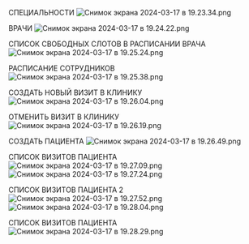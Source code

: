 СПЕЦИАЛЬНОСТИ
![Снимок экрана 2024-03-17 в 19.23.34.png](..%2F..%2F..%2F..%2F..%2F..%2F..%2Fvar%2Ffolders%2Fc_%2F5dpw6hhn74sdt4j3_lbwjjrr0000gn%2FT%2FTemporaryItems%2FNSIRD_screencaptureui_lBhSfB%2F%D0%A1%D0%BD%D0%B8%D0%BC%D0%BE%D0%BA%20%D1%8D%D0%BA%D1%80%D0%B0%D0%BD%D0%B0%202024-03-17%20%D0%B2%2019.23.34.png)

ВРАЧИ
![Снимок экрана 2024-03-17 в 19.24.22.png](..%2F..%2F..%2F..%2F..%2F..%2F..%2Fvar%2Ffolders%2Fc_%2F5dpw6hhn74sdt4j3_lbwjjrr0000gn%2FT%2FTemporaryItems%2FNSIRD_screencaptureui_uQfGAe%2F%D0%A1%D0%BD%D0%B8%D0%BC%D0%BE%D0%BA%20%D1%8D%D0%BA%D1%80%D0%B0%D0%BD%D0%B0%202024-03-17%20%D0%B2%2019.24.22.png)

СПИСОК СВОБОДНЫХ СЛОТОВ В РАСПИСАНИИ ВРАЧА
![Снимок экрана 2024-03-17 в 19.25.24.png](..%2F..%2F..%2F..%2F..%2F..%2F..%2Fvar%2Ffolders%2Fc_%2F5dpw6hhn74sdt4j3_lbwjjrr0000gn%2FT%2FTemporaryItems%2FNSIRD_screencaptureui_CH12wg%2F%D0%A1%D0%BD%D0%B8%D0%BC%D0%BE%D0%BA%20%D1%8D%D0%BA%D1%80%D0%B0%D0%BD%D0%B0%202024-03-17%20%D0%B2%2019.25.24.png)

РАСПИСАНИЕ СОТРУДНИКОВ
![Снимок экрана 2024-03-17 в 19.25.38.png](..%2F..%2F..%2F..%2F..%2F..%2F..%2Fvar%2Ffolders%2Fc_%2F5dpw6hhn74sdt4j3_lbwjjrr0000gn%2FT%2FTemporaryItems%2FNSIRD_screencaptureui_jfqYJ8%2F%D0%A1%D0%BD%D0%B8%D0%BC%D0%BE%D0%BA%20%D1%8D%D0%BA%D1%80%D0%B0%D0%BD%D0%B0%202024-03-17%20%D0%B2%2019.25.38.png)

СОЗДАТЬ НОВЫЙ ВИЗИТ В КЛИНИКУ
![Снимок экрана 2024-03-17 в 19.26.04.png](..%2F..%2F..%2F..%2F..%2F..%2F..%2Fvar%2Ffolders%2Fc_%2F5dpw6hhn74sdt4j3_lbwjjrr0000gn%2FT%2FTemporaryItems%2FNSIRD_screencaptureui_tG1NAy%2F%D0%A1%D0%BD%D0%B8%D0%BC%D0%BE%D0%BA%20%D1%8D%D0%BA%D1%80%D0%B0%D0%BD%D0%B0%202024-03-17%20%D0%B2%2019.26.04.png)

ОТМЕНИТЬ ВИЗИТ В КЛИНИКУ
![Снимок экрана 2024-03-17 в 19.26.19.png](..%2F..%2F..%2F..%2F..%2F..%2F..%2Fvar%2Ffolders%2Fc_%2F5dpw6hhn74sdt4j3_lbwjjrr0000gn%2FT%2FTemporaryItems%2FNSIRD_screencaptureui_3Ox3oU%2F%D0%A1%D0%BD%D0%B8%D0%BC%D0%BE%D0%BA%20%D1%8D%D0%BA%D1%80%D0%B0%D0%BD%D0%B0%202024-03-17%20%D0%B2%2019.26.19.png)

СОЗДАТЬ ПАЦИЕНТА
![Снимок экрана 2024-03-17 в 19.26.49.png](..%2F..%2F..%2F..%2F..%2F..%2F..%2Fvar%2Ffolders%2Fc_%2F5dpw6hhn74sdt4j3_lbwjjrr0000gn%2FT%2FTemporaryItems%2FNSIRD_screencaptureui_xD1m1H%2F%D0%A1%D0%BD%D0%B8%D0%BC%D0%BE%D0%BA%20%D1%8D%D0%BA%D1%80%D0%B0%D0%BD%D0%B0%202024-03-17%20%D0%B2%2019.26.49.png)

СПИСОК ВИЗИТОВ ПАЦИЕНТА
![Снимок экрана 2024-03-17 в 19.27.09.png](..%2F..%2F..%2F..%2F..%2F..%2F..%2Fvar%2Ffolders%2Fc_%2F5dpw6hhn74sdt4j3_lbwjjrr0000gn%2FT%2FTemporaryItems%2FNSIRD_screencaptureui_fpT2YT%2F%D0%A1%D0%BD%D0%B8%D0%BC%D0%BE%D0%BA%20%D1%8D%D0%BA%D1%80%D0%B0%D0%BD%D0%B0%202024-03-17%20%D0%B2%2019.27.09.png)
![Снимок экрана 2024-03-17 в 19.27.24.png](..%2F..%2F..%2F..%2F..%2F..%2F..%2Fvar%2Ffolders%2Fc_%2F5dpw6hhn74sdt4j3_lbwjjrr0000gn%2FT%2FTemporaryItems%2FNSIRD_screencaptureui_cNo77Z%2F%D0%A1%D0%BD%D0%B8%D0%BC%D0%BE%D0%BA%20%D1%8D%D0%BA%D1%80%D0%B0%D0%BD%D0%B0%202024-03-17%20%D0%B2%2019.27.24.png)

СПИСОК ВИЗИТОВ ПАЦИЕНТА 2
![Снимок экрана 2024-03-17 в 19.27.52.png](..%2F..%2F..%2F..%2F..%2F..%2F..%2Fvar%2Ffolders%2Fc_%2F5dpw6hhn74sdt4j3_lbwjjrr0000gn%2FT%2FTemporaryItems%2FNSIRD_screencaptureui_OdexwM%2F%D0%A1%D0%BD%D0%B8%D0%BC%D0%BE%D0%BA%20%D1%8D%D0%BA%D1%80%D0%B0%D0%BD%D0%B0%202024-03-17%20%D0%B2%2019.27.52.png)
![Снимок экрана 2024-03-17 в 19.28.04.png](..%2F..%2F..%2F..%2F..%2F..%2F..%2Fvar%2Ffolders%2Fc_%2F5dpw6hhn74sdt4j3_lbwjjrr0000gn%2FT%2FTemporaryItems%2FNSIRD_screencaptureui_EUb9e2%2F%D0%A1%D0%BD%D0%B8%D0%BC%D0%BE%D0%BA%20%D1%8D%D0%BA%D1%80%D0%B0%D0%BD%D0%B0%202024-03-17%20%D0%B2%2019.28.04.png)

СПИСОК ВИЗИТОВ ПАЦИЕНТА
![Снимок экрана 2024-03-17 в 19.28.29.png](..%2F..%2F..%2F..%2F..%2F..%2F..%2Fvar%2Ffolders%2Fc_%2F5dpw6hhn74sdt4j3_lbwjjrr0000gn%2FT%2FTemporaryItems%2FNSIRD_screencaptureui_DNFVRT%2F%D0%A1%D0%BD%D0%B8%D0%BC%D0%BE%D0%BA%20%D1%8D%D0%BA%D1%80%D0%B0%D0%BD%D0%B0%202024-03-17%20%D0%B2%2019.28.29.png)
